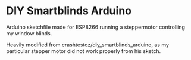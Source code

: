 # DIY Smartblinds Arduino

Arduino sketchfile made for ESP8266 running a steppermotor controlling my window blinds.

Heavily modified from crashtestoz/diy_smartblinds_arduino, as my particular stepper motor did not work properly from his sketch.
